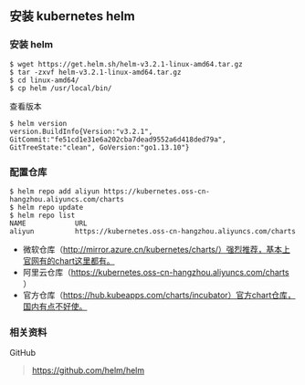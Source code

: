 ## 安装 kubernetes helm

### 安装 helm

```shell
$ wget https://get.helm.sh/helm-v3.2.1-linux-amd64.tar.gz
$ tar -zxvf helm-v3.2.1-linux-amd64.tar.gz
$ cd linux-amd64/
$ cp helm /usr/local/bin/
```

查看版本

```
$ helm version
version.BuildInfo{Version:"v3.2.1", GitCommit:"fe51cd1e31e6a202cba7dead9552a6d418ded79a", GitTreeState:"clean", GoVersion:"go1.13.10"}
```

### 配置仓库

```
$ helm repo add aliyun https://kubernetes.oss-cn-hangzhou.aliyuncs.com/charts
$ helm repo update
$ helm repo list
NAME            URL
aliyun          https://kubernetes.oss-cn-hangzhou.aliyuncs.com/charts
```

- 微软仓库（http://mirror.azure.cn/kubernetes/charts/）强烈推荐，基本上官网有的chart这里都有。
- 阿里云仓库（https://kubernetes.oss-cn-hangzhou.aliyuncs.com/charts ）
- 官方仓库（https://hub.kubeapps.com/charts/incubator）官方chart仓库，国内有点不好使。

### 相关资料

GitHub

> https://github.com/helm/helm

